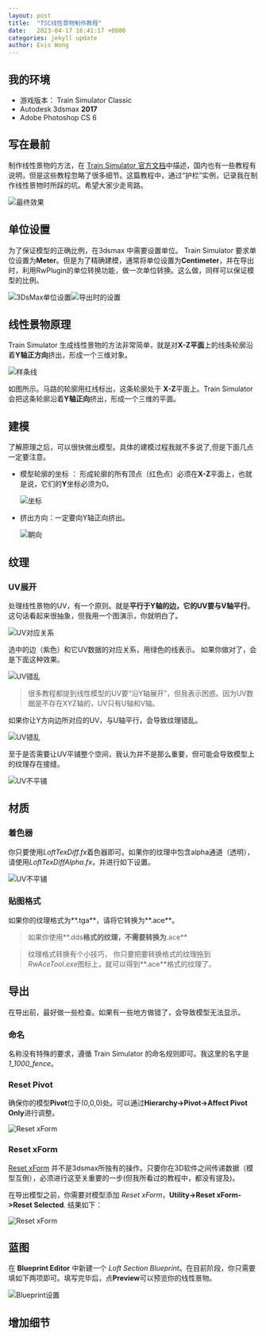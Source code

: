 ```yaml
---
layout: post
title:  "TSC线性景物制作教程"
date:   2023-04-17 16:41:17 +0800
categories: jekyll update
author: Evis Wong
---
```



## 我的环境
* 游戏版本： Train Simulator Classic
* Autodesk 3dsmax **2017**
* Adobe Photoshop CS 6

## 写在最前
制作线性景物的方法，在 [Train Simulator 官方文档](https://sites.google.com/a/railsimdev.com/dtgts1sdk/reference-manual/art-guidelines/procedural-lofted-geometry)中描述，国内也有一些教程有说明，但是这些教程忽略了很多细节。这篇教程中，通过“护栏”实例，记录我在制作线性景物时所踩的坑。希望大家少走弯路。

![最终效果](https://eviswong.github.io/assets/procedual-lofted-scenery-tutorial/preview.jpg)

## 单位设置
为了保证模型的正确比例，在3dsmax 中需要设置单位。 Train Simulator 要求单位设置为**Meter**。但是为了精确建模，通常将单位设置为**Centimeter**，并在导出时，利用RwPlugin的单位转换功能，做一次单位转换。这么做，同样可以保证模型的比例。

![3DsMax单位设置](https://eviswong.github.io/assets/procedual-lofted-scenery-tutorial/unit_settings.png)![导出时的设置](https://eviswong.github.io/assets/procedual-lofted-scenery-tutorial/unit_convert.png)



## 线性景物原理
Train Simulator 生成线性景物的方法非常简单，就是对**X-Z平面**上的线条轮廓沿着**Y轴正方向**挤出，形成一个三维对象。

![样条线](https://eviswong.github.io/assets/procedual-lofted-scenery-tutorial/fig41.png)

如图所示。马路的轮廓用红线标出，这条轮廓处于 **X-Z**平面上。Train Simulator 会把这条轮廓沿着**Y轴正向**挤出，形成一个三维的平面。

## 建模
了解原理之后，可以很快做出模型。具体的建模过程我就不多说了,但是下面几点一定要注意。

* 模型轮廓的坐标 ： 形成轮廓的所有顶点（红色点）必须在**X-Z**平面上，也就是说，它们的**Y**坐标必须为0。

  ![坐标](https://eviswong.github.io/assets/procedual-lofted-scenery-tutorial/modeling_1.png)


* 挤出方向：一定要向Y轴正向挤出。

  ![朝向](https://eviswong.github.io/assets/procedual-lofted-scenery-tutorial/modeling_2.png)


## 纹理
### UV展开
处理线性景物的UV，有一个原则。就是**平行于Y轴的边，它的UV要与V轴平行**。这句话看起来很抽象，但我用一个图演示，你就明白了。

![UV对应关系](https://eviswong.github.io/assets/procedual-lofted-scenery-tutorial/unwrap-uv.jpg)

选中的边（紫色）和它UV数据的对应关系，用绿色的线表示。 如果你做对了，会是下面这种效果。

![UV错乱](https://eviswong.github.io/assets/procedual-lofted-scenery-tutorial/right_uv.png)


>很多教程都提到线性模型的UV要“沿Y轴展开”，但我表示困惑。因为UV数据是不存在XYZ轴的，UV只有U轴和V轴。

如果你让Y方向边所对应的UV，与U轴平行，会导致纹理错乱。

![UV错乱](https://eviswong.github.io/assets/procedual-lofted-scenery-tutorial/wrong_uv.png)

至于是否需要让UV平铺整个空间，我认为并不是那么重要，但可能会导致模型上的纹理存在接缝。

![UV不平铺](https://eviswong.github.io/assets/procedual-lofted-scenery-tutorial/scaled_uv.png)

## 材质

### 着色器

你只要使用*LoftTexDiff.fx*着色器即可。如果你的纹理中包含alpha通道（透明），请使用*LoftTexDiffAlpha.fx*，并进行如下设置。

![UV不平铺](https://eviswong.github.io/assets/procedual-lofted-scenery-tutorial/transparent_material.png)

### 贴图格式

如果你的纹理格式为**.tga**，请将它转换为**.ace**。

> 如果你使用**.dds**格式的纹理，不需要转换为**.ace**

> 纹理格式转换有个小技巧， 你只要把要转换格式的纹理拖到 *RwAceTool.exe*图标上，就可以得到**.ace**格式的纹理了。

## 导出

在导出前，最好做一些检查。如果有一些地方做错了，会导致模型无法显示。
### 命名
名称没有特殊的要求，遵循 Train Simulator 的命名规则即可。我这里的名字是 *1_1000_fence*。
### Reset Pivot

确保你的模型**Pivot**位于(0,0,0)处。可以通过**Hierarchy->Pivot->Affect Pivot Only**进行调整。

![Reset xForm](https://eviswong.github.io/assets/procedual-lofted-scenery-tutorial/reset-pivot.jpg)

### Reset xForm
[Reset xForm](https://help.autodesk.com/view/3DSMAX/2023/ENU/?guid=GUID-B98414B9-4F28-45F4-A1F4-9DA994548ED9) 并不是3dsmax所独有的操作。只要你在3D软件之间传递数据（模型互倒），必须进行这至关重要的一步(但我所看过的教程中，都没有提及)。

在导出模型之前，你需要对模型添加 *Reset xForm*，**Utility->Reset xForm->Reset Selected**. 结果如下：

![Reset xForm](https://eviswong.github.io/assets/procedual-lofted-scenery-tutorial/reset-xForm.jpg)

## 蓝图

在 **Blueprint Editor** 中新建一个 *Loft Section Blueprint*。在目前阶段，你只需要填如下两项即可。填写完毕后，点**Preview**可以预览你的线性景物。

![Blueprint设置](https://eviswong.github.io/assets/procedual-lofted-scenery-tutorial/blueprint_1.png)

## 增加细节
